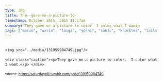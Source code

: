 ```yaml
---
type: img
title: The--ga-e-me-a-picture-to-
timestamp: October 26th, 2015 11:17am
summary: They gave me a picture to color  I color what I wantp 
tags: ["mario", "wario", "luigi", "yoshi", "sonic", "knuckles", "tails", "amy", "hedgehog", "nintendo", "sega", "crayons", "art"]
---
```


                
                
                
                                                                                        <img src="../media/131959904749.jpg"/>
                                                                                          <div class="caption"><p>They gave me a picture to color.  I color what I want.</p> </div>
                                    
                
                
                
                
                                
<small>source: https://saturdayxiii.tumblr.com/post/131959904749</small>